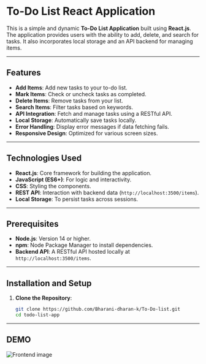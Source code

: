 # To-Do List React Application

This is a simple and dynamic **To-Do List Application** built using **React.js**. The application provides users with the ability to add, delete, and search for tasks. It also incorporates local storage and an API backend for managing items.

---

## Features

- **Add Items**: Add new tasks to your to-do list.
- **Mark Items**: Check or uncheck tasks as completed.
- **Delete Items**: Remove tasks from your list.
- **Search Items**: Filter tasks based on keywords.
- **API Integration**: Fetch and manage tasks using a RESTful API.
- **Local Storage**: Automatically save tasks locally.
- **Error Handling**: Display error messages if data fetching fails.
- **Responsive Design**: Optimized for various screen sizes.

---

## Technologies Used

- **React.js**: Core framework for building the application.
- **JavaScript (ES6+)**: For logic and interactivity.
- **CSS**: Styling the components.
- **REST API**: Interaction with backend data (`http://localhost:3500/items`).
- **Local Storage**: To persist tasks across sessions.

---

## Prerequisites

- **Node.js**: Version 14 or higher.
- **npm**: Node Package Manager to install dependencies.
- **Backend API**: A RESTful API hosted locally at `http://localhost:3500/items`.

---

## Installation and Setup

1. **Clone the Repository**:
   ```bash
   git clone https://github.com/Bharani-dharan-k/To-Do-list.git
   cd todo-list-app
---

## DEMO
![Frontend image](To-Do-list/public/image.png)



